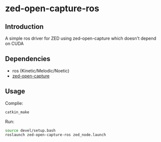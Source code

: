 # zed-open-capture-ros
## Introduction
A simple ros driver for ZED using zed-open-capture which doesn't depend on CUDA
## Dependencies

* ros (Kinetic/Melodic/Noetic)
* [zed-open-capture](https://github.com/stereolabs/zed-open-capture)

## Usage

Complie:
``` bash
catkin_make
```

Run:
``` bash
source devel/setup.bash
roslaunch zed-open-capture-ros zed_node.launch
```


